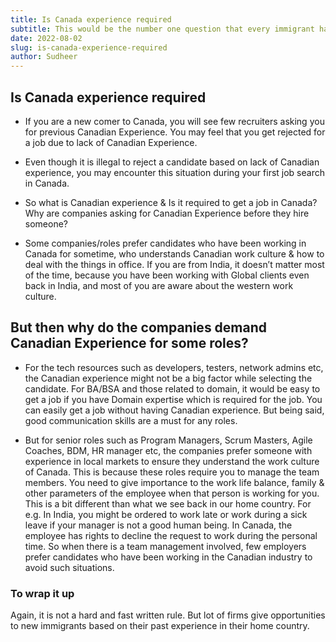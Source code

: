 ```yaml
---
title: Is Canada experience required
subtitle: This would be the number one question that every immigrant have in their mind.
date: 2022-08-02
slug: is-canada-experience-required
author: Sudheer
---
```


## Is Canada experience required

- If you are a new comer to Canada, you will see few recruiters asking you for previous Canadian Experience. You may feel that you get rejected for a job due to lack of Canadian Experience. 

- Even though it is illegal to reject a candidate based on lack of Canadian experience, you may encounter this situation during your first job search in Canada. 

- So what is Canadian experience & Is it required to get a job in Canada? Why are companies asking for Canadian Experience before they hire someone? 

- Some companies/roles prefer candidates who have been working in Canada for sometime, who understands Canadian work culture & how to deal with the things in office. If you are from India, it doesn’t matter most of the time, because you have been working with Global clients even back in India, and most of you are aware about the western work culture. 



## But then why do the companies demand Canadian Experience for some roles? 


- For the tech resources such as developers, testers, network admins etc, the Canadian experience might not be a big factor while selecting the candidate. For BA/BSA and those related to domain, it would be easy to get a job if you have Domain expertise which is required for the job. You can easily get a job without having Canadian experience. But being said, good communication skills are a must for any roles.

- But for senior roles such as Program Managers, Scrum Masters, Agile Coaches, BDM, HR manager etc, the companies prefer someone with experience in local markets to ensure they understand the work culture of Canada. This is because these roles require you to manage the team members. You need to give importance to the work life balance, family & other parameters of the employee when that person is working for you. This is a bit different than what we see back in our home country. For e.g. In India, you might be ordered to work late or work during a sick leave if your manager is not a good human being. In Canada, the employee has rights to decline the request to work during the personal time. So when there is a team management involved, few employers prefer candidates who have been working in the Canadian industry to avoid such situations. 

### To wrap it up

Again, it is not a hard and fast written rule. But lot of firms give opportunities to new immigrants based on their past experience in their home country. 